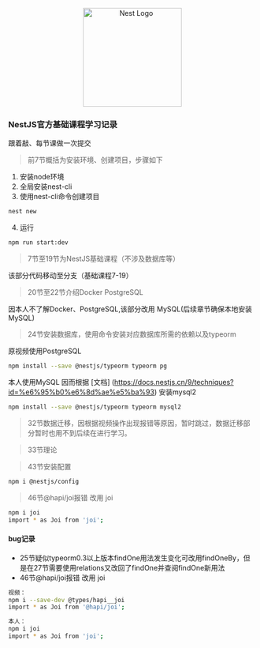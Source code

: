 <p align="center">
  <a href="http://nestjs.com/" target="blank"><img src="https://nestjs.com/img/logo-small.svg" width="200" alt="Nest Logo" /></a>
</p>

###  NestJS官方基础课程学习记录
跟着敲、每节课做一次提交
> 前7节概括为安装环境、创建项目，步骤如下


1. 安装node环境
2. 全局安装nest-cli
3. 使用nest-cli命令创建项目

```bash
nest new
```
4. 运行
```bash
npm run start:dev
```

> 7节至19节为NestJS基础课程（不涉及数据库等）

该部分代码移动至分支（基础课程7-19）

> 20节至22节介绍Docker PostgreSQL

因本人不了解Docker、PostgreSQL,该部分改用 MySQL(后续章节确保本地安装MySQL)

> 24节安装数据库，使用命令安装对应数据库所需的依赖以及typeorm

原视频使用PostgreSQL
```bash
npm install --save @nestjs/typeorm typeorm pg
```

本人使用MySQL 因而根据 [文档] (https://docs.nestjs.cn/9/techniques?id=%e6%95%b0%e6%8d%ae%e5%ba%93) 安装mysql2
```bash
npm install --save @nestjs/typeorm typeorm mysql2
```

> 32节数据迁移，因根据视频操作出现报错等原因，暂时跳过，数据迁移部分暂时也用不到后续在进行学习。

> 33节理论

> 43节安装配置
```bash
npm i @nestjs/config
```
> 46节@hapi/joi报错 改用 joi
```bash
npm i joi
import * as Joi from 'joi';
```

#### bug记录
- 25节疑似typeorm0.3以上版本findOne用法发生变化可改用findOneBy，但是在27节需要使用relations又改回了findOne并查阅findOne新用法
- 46节@hapi/joi报错 改用 joi
```bash
视频：
npm i --save-dev @types/hapi__joi
import * as Joi from '@hapi/joi';

本人：
npm i joi
import * as Joi from 'joi';

```

